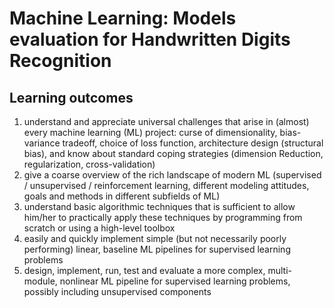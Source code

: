 # Machine Learning: Models evaluation for Handwritten Digits Recognition

## Learning outcomes

1) understand and appreciate universal challenges that arise in (almost) every machine learning (ML) project: curse of dimensionality, bias-variance tradeoff, choice of loss function, architecture design (structural bias), and know about standard coping strategies (dimension Reduction, regularization, cross-validation) 
2) give a coarse overview of the rich landscape of modern ML (supervised / unsupervised / reinforcement learning, 
different modeling attitudes, goals and methods in different subfields of ML) 
3) understand basic algorithmic techniques that is sufficient to allow him/her to practically apply these techniques by programming from scratch or using a high-level toolbox 
4) easily and quickly implement simple (but not necessarily poorly performing) linear, baseline ML pipelines for supervised learning problems 
5) design, implement, run, test and evaluate a more complex, multi-module, nonlinear ML pipeline for supervised learning problems, possibly including unsupervised components
